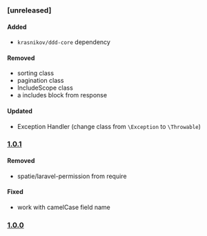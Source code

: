 ### [unreleased]
#### Added
* `krasnikov/ddd-core` dependency
#### Removed
* sorting class
* pagination class
* IncludeScope class
* a includes block from response
#### Updated
* Exception Handler (change class from `\Exception` to `\Throwable`)

### [1.0.1](https://github.com/krasnikov87/eloquent-json/releases/tag/1.0.1)    
#### Removed
* spatie/laravel-permission from require
#### Fixed
* work with camelCase field name

### [1.0.0](https://github.com/krasnikov87/eloquent-json/releases/tag/1.0.0)
